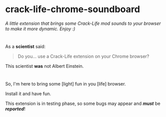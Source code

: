 # crack-life-chrome-soundboard
_A little extension that brings some Crack-Life mod sounds to your browser to make it more dynamic. Enjoy :)_
#
As a __scientist__ said:
> Do you...
> use a Crack-Life extension on your Chrome browser? 

This scientist __was__ not Albert Einstein.
#
So, I'm here to bring some [light] fun in you [life] browser. 

Install it and have fun.

This extension is in testing phase, so some bugs may appear and **_must_** be **_reported_**!
